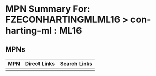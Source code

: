 



# MPN Summary For: FZECONHARTINGMLML16 > con-harting-ml : ML16

## MPNs
  

|MPN|Direct Links|Search Links|
| :--- | :--- | :--- |
||||

